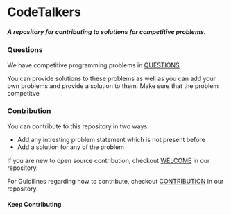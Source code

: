 # CodeTalkers
##### A repository for contributing to solutions for competitive problems.

### Questions
We have competitive programming problems in [QUESTIONS](QUESTIONS.md)

You can provide solutions to these problems as well as you can add your own problems and provide a solution to them.
Make sure that the problem competitve

### Contribution
You can contribute to this repository in two ways:
- Add any intresting problem statement which is not present before
- Add a solution for any of the problem 

If you are new to open source contribution, checkout [WELCOME](WELCOME.md) in our repository.

For Guidilines regarding how to contribute, checkout [CONTRIBUTION](CONTRIBUTION.md) in our repository.

#### Keep Contributing